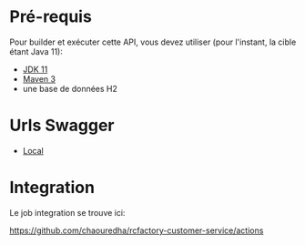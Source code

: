 # Pré-requis

Pour builder et exécuter cette API, vous devez utiliser (pour l'instant, la cible étant Java 11):

- [JDK 11](https://www.oracle.com/java/technologies/javase-jdk11-downloads.html)
- [Maven 3](https://maven.apache.org)
- une base de données H2

# Urls Swagger

- [Local](http://localhost:8081/swagger-ui/index.html?configUrl=/v3/api-docs/swagger-config#/)

# Integration

Le job integration se trouve ici:

https://github.com/chaouredha/rcfactory-customer-service/actions
